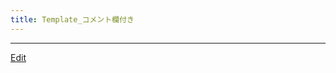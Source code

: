 ```yaml
---
title: Template_コメント欄付き
---
```







----

[Edit](https://github.com/vitroid/vitroid.github.io/edit/master/MD/Template_コメント欄付き.md)

